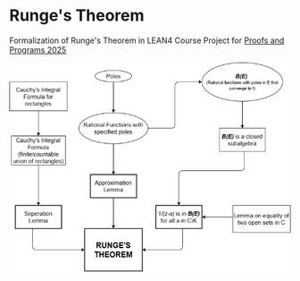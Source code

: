 # Runge's Theorem
Formalization of Runge's Theorem in LEAN4
Course Project for [Proofs and Programs 2025](https://math.iisc.ac.in/~gadgil/proofs-and-programs-2025/index.html)

![Blueprint](Runge-blueprint.png)

